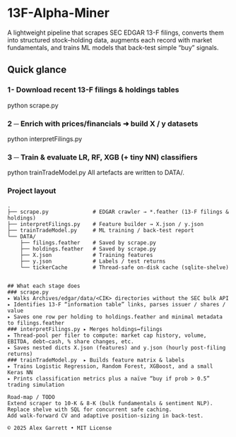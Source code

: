 # 13F-Alpha-Miner
A lightweight pipeline that scrapes SEC EDGAR 13-F filings, converts them into structured stock–holding data, augments each record with market fundamentals, and trains ML models that back-test simple “buy” signals.

## Quick glance

### 1 - Download recent 13-F filings & holdings tables
python scrape.py

### 2 ─ Enrich with prices/financials ➜ build X / y datasets
python interpretFilings.py

### 3 ─ Train & evaluate LR, RF, XGB (+ tiny NN) classifiers
python trainTradeModel.py
All artefacts are written to DATA/.

### Project layout
```text
.
├── scrape.py              # EDGAR crawler → *.feather (13-F filings & holdings)
├── interpretFilings.py    # Feature builder → X.json / y.json
├── trainTradeModel.py     # ML training / back-test report
└── DATA/
    ├── filings.feather    # Saved by scrape.py
    ├── holdings.feather   # Saved by scrape.py
    ├── X.json             # Training features
    ├── y.json             # Labels / test returns
    └── tickerCache        # Thread-safe on-disk cache (sqlite-shelve)


## What each stage does
### scrape.py	
▸ Walks Archives/edgar/data/<CIK> directories without the SEC bulk API
▸ Identifies 13-F “information table” links, parses issuer / shares / value
▸ Saves one row per holding to holdings.feather and minimal metadata to filings.feather
### interpretFilings.py	▸ Merges holdings↔filings
▸ Thread-pool per filer to compute: market cap history, volume, EBITDA, debt–cash, % share changes, etc.
▸ Saves nested dicts X.json (features) and y.json (hourly post-filing returns)
### trainTradeModel.py	▸ Builds feature matrix & labels
▸ Trains Logistic Regression, Random Forest, XGBoost, and a small Keras NN
▸ Prints classification metrics plus a naïve “buy if prob > 0.5” trading simulation

Road-map / TODO
Extend scraper to 10-K & 8-K (bulk fundamentals & sentiment NLP).
Replace shelve with SQL for concurrent safe caching.
Add walk-forward CV and adaptive position-sizing in back-test.

© 2025 Alex Garrett • MIT License